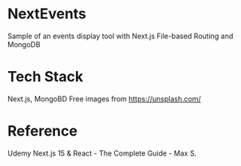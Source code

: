 # NextEvents
Sample of an events display tool with Next.js File-based Routing and MongoDB

# Tech Stack
Next.js, MongoBD
Free images from https://unsplash.com/

# Reference
Udemy Next.js 15 & React - The Complete Guide - Max S.
